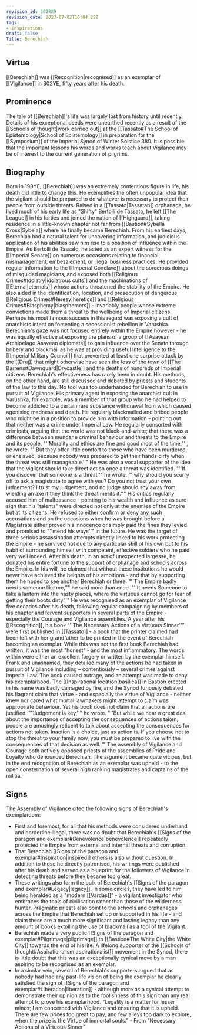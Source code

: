 ```yaml
---
revision_id: 102829
revision_date: 2023-07-02T16:04:29Z
Tags:
- Inspirations
draft: false
Title: Berechiah
---
```

## Virtue
[[Berechiah]] was [[Recognition|recognised]] as an exemplar of [[Vigilance]] in 302YE, fifty years after his death.
## Prominence
The tale of [[Berechiah]]'s life was largely lost from history until recently. Details of his exceptional deeds were unearthed recently as a result of the [[Schools of thought|work carried out]] at the [[Tassato#The School of Epistemology|School of Epistemology]] in preparation for the [[Symposium]] of the Imperial Synod of Winter Solstice 380. It is possible that the important lessons his words and works teach about Vigilance may be of interest to the current generation of pilgrims.
## Biography
Born in 198YE, [[Berechiah]] was an extremely contentious figure in life, his death did little to change this. He exemplifies the often unpopular idea that the vigilant should be prepared to do whatever is necessary to protect their people from outside threats. Raised in a [[Tassato|Tassatan]] orphanage, he lived much of his early life as "Shifty" Bertolli de Tassato, he left [[The League]] in his forties and joined the nation of [[Highguard]], taking residence in a little-known chapter not far from [[Bastion#Sybella Cross|Sybela]] where he finally became Berechiah.
From his earliest days, Berechiah had a natural talent for uncovering information, and judicious application of his abilities saw him rise to a position of influence within the Empire. As Bertolli de Tassato, he acted as an expert witness for the [[Imperial Senate]] on numerous occasions relating to financial mismanagement, embezzlement, or illegal business practices. He provided regular information to the [[Imperial Conclave]] about the sorcerous doings of misguided magicians, and exposed both [[Religious Crimes#Idolatry|idolatrous cults]] and the machinations of [[Eternal|eternals]] whose actions threatened the stability of the Empire. 
He also aided in the identification, location, and prosecution of dangerous [[Religious Crimes#Heresy|heretics]] and [[Religious Crimes#Blasphemy|blasphemers]] - invariably people whose extreme convictions made them a threat to the wellbeing of Imperial citizens. Perhaps his most famous success in this regard was exposing a cult of anarchists intent on fomenting a secessionist rebellion in Varushka. Berechiah's gaze was not focused entirely within the Empire however - he was equally effective at exposing the plans of a group of [[Asavean Archipelago|Asavean diplomats]] to gain influence over the Senate through bribery and blackmail as he was at providing useful intelligence to the [[Imperial Military Council]] that prevented at least one surprise attack by the [[Druj]] that might otherwise have seen the loss of the town of [[The Barrens#Dawnguard|Drycastle]] and the deaths of hundreds of Imperial citizens.
Berechiah's effectiveness has rarely been in doubt. His methods, on the other hand, are still discussed and debated by priests and students of the law to this day. No tool was too underhanded for Berechiah to use in pursuit of Vigilance. His primary agent in exposing the anarchist cult in Varushka, for example, was a member of that group who he had helped to become addicted to a certain rare substance withdrawal from which caused agonising madness and death. He regularly blackmailed and bribed people who might be in a position to provide him with information - pointing out that neither was a crime under Imperial Law. He regularly consorted with criminals, arguing that the world was not black-and-white; that there was a difference between mundane criminal behaviour and threats to the Empire and its people. "''Morality and ethics are fine and good most of the time,"'', he wrote. "''But they offer little comfort to those who have been murdered, or enslaved, because nobody was prepared to get their hands dirty when the threat was still manageable.''" 
He was also a vocal supporter of the idea that the vigilant should take direct action once a threat was identified. "''If you discover that someone is a threat''" he wrote, "''why should you scurry off to ask a magistrate to agree with you? Do you not trust your own judgement? I trust my judgement, and no judge should shy away from wielding an axe if they think the threat merits it.''" 
His critics regularly accused him of malfeasance - pointing to his wealth and influence as sure sign that his "talents" were directed not only at the enemies of the Empire but at its citizens. He refused to either confirm or deny any such accusations and on the occasions when he was brought before a Magistrate either proved his innocence or simply paid the fines they levied and promised to "''mend his ways''" in the future. He was the target of three serious assassination attempts directly linked to his work protecting the Empire - he survived not due to any particular skill of his own but to his habit of surrounding himself with competent, effective soldiers who he paid very well indeed.
After his death, in an act of unexpected largesse, he donated his entire fortune to the support of orphanage and schools across the Empire. In his will, he claimed that without these institutions he would never have achieved the heights of his ambitions - and that by supporting them he hoped to see another Berechiah or three. "''The Empire badly needs someone like me,''" he said more than once. "''It needs Someone to take a lantern into the nasty places, where the virtuous cannot go for fear of getting their boots dirty.''"
He was recognised as an exemplar of Vigilance five decades after his death, following regular campaigning by members of his chapter and fervent supporters in several parts of the Empire - especially the Courage and Vigilance assemblies. A year after his [[Recognition]], his book “''The Necessary Actions of a Virtuous Sinner''” were first published in [[Tassato]] - a book that the printer claimed had been left with her grandfather to be printed in the event of Berechiah becoming an exemplar. While this was not the first book Berechiah had written, it was the most "honest" - and the most inflammatory. The words within were either an excellent forgery or written by the exemplar himself. Frank and unashamed, they detailed many of the actions he had taken in pursuit of Vigilance including – contentiously – several crimes against Imperial Law. The book caused outrage, and an attempt was made to deny his exemplarhood. The [[Inspirational location|basilica]] in Bastion erected in his name was badly damaged by fire, and the Synod furiously debated his flagrant claim that virtue - and especially the virtue of Vigilance - neither knew nor cared what mortal lawmakers might attempt to claim was appropriate behaviour.
Yet his book does not claim that all actions are justified. "''Judgement is key,''" he wrote. "''But while we hear a great deal about the importance of accepting the consequences of actions taken, people are amusingly reticent to talk about accepting the consequences for actions not taken. Inaction is a choice, just as action is. If you choose not to stop the threat to your family now, you must be prepared to live with the consequences of that decision as well.''"
The assembly of Vigilance and Courage both actively opposed priests of the assemblies of Pride and Loyalty who denounced Berechiah. The argument became quite vicious, but in the end recognition of Berechiah as an exemplar was upheld - to the open consternation of several high ranking magistrates and captains of the militia.
## Signs
The Assembly of Vigilance cited the following signs of Berechiah's exemplardom:
* First and foremost, for all that his methods were considered underhand and borderline illegal, there was no doubt that Berechiah's [[Signs of the paragon and exemplar#Benevolence|benevolence]] repeatedly protected the Empire from external and internal threats and corruption.
* That Berechiah [[Signs of the paragon and exemplar#Inspiration|inspired]] others is also without question. In addition to those he directly patronised, his writings were published after his death and served as a blueprint for the followers of Vigilance in detecting threats before they became too great. 
* These writings also form the bulk of Berechiah's [[Signs of the paragon and exemplar#Legacy|legacy]]. In some circles, they have led to him being heralded as a "modern [[Vardas]]" - a vigilant investigator who embraces the tools of civilisation rather than those of the wilderness hunter. Pragmatic priests also point to the schools and orphanages across the Empire that Berechiah set up or supported in his life - and claim these are a much more significant and lasting legacy than any amount of books extolling the use of blackmail as a tool of the Vigilant. 
* Berechiah made a very public [[Signs of the paragon and exemplar#Pilgrimage|pilgrimage]] to [[Bastion#The White City|the White City]] towards the end of his life. A lifelong supporter of the [[Schools of thought#Aspirationalism|aspirationalist]] movement in the Synod, there is little doubt that this was an exceptionally cynical move by a man aspiring to be recognised as an exemplar.
* In a similar vein, several of Berechiah's supporters argued that as nobody had had any past-life vision of being the exemplar he clearly satisfied the sign of [[Signs of the paragon and exemplar#Liberation|liberation]] - although more as a cynical attempt to demonstrate their opinion as to the foolishness of this sign than any real attempt to prove his exemplarhood.
“Legality is a matter for lesser minds; I am concerned with Vigilance and ensuring that it is upheld. There are few prices too great to pay, and few alleys too dark to explore, when the prize is the Virtue of immortal souls.” - From “Necessary Actions of a Virtuous Sinner”